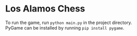 # Los Alamos Chess
To run the game, run ```python main.py``` in the project directory.</br>
PyGame can be installed by running ```pip install pygame```.
